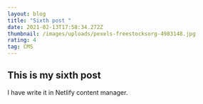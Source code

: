 ```yaml
---
layout: blog
title: "Sixth post "
date: 2021-02-13T17:58:34.272Z
thumbnail: /images/uploads/pexels-freestocksorg-4983148.jpg
rating: 4
tag: CMS
---
```

## This is my sixth post

I have write  it in Netlify content manager.